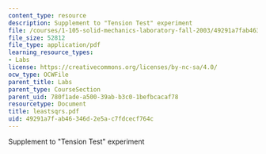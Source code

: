 ```yaml
---
content_type: resource
description: Supplement to "Tension Test" experiment
file: /courses/1-105-solid-mechanics-laboratory-fall-2003/49291a7fab46346d2e5ac7fdcecf764c_leastsqrs.pdf
file_size: 52812
file_type: application/pdf
learning_resource_types:
- Labs
license: https://creativecommons.org/licenses/by-nc-sa/4.0/
ocw_type: OCWFile
parent_title: Labs
parent_type: CourseSection
parent_uid: 780f1ade-a500-39ab-b3c0-1befbcacaf78
resourcetype: Document
title: leastsqrs.pdf
uid: 49291a7f-ab46-346d-2e5a-c7fdcecf764c
---
```

Supplement to "Tension Test" experiment